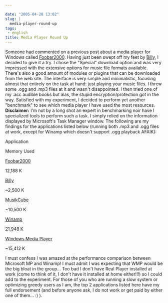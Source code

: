 ```yaml
---

date: "2005-04-28 13:02"
slug: |
  media-player-round-up
tags:
 - english
title: Media Player Round Up
---
```


Someone had commented on a previous post about a media player for
Windows called [Foobar2000](http://foobar2000.org/). Having just been
swept off my feet by [Billy](http://www.sheepfriends.com/?page=billy), I
decided to give it a try. I chose the "Special" download option and was
very impressed with the extensive options for music file formats
available. There's also a good amount of modules or plugins that can be
downloaded from the web site. The interface is very simple and
minimalistic, focusing almost that entirely on the task at hand: just
playing your music files. I threw some .ogg and .mp3 files at it and
wasn't disappointed. I then tried one of my .acc audible books but alas,
the stupid encryption/protection got in the way. Satisfied with my
experiment, I decided to perform yet another "benchmark" to see which
media player I have used the most resources. **Disclaimer:** I'm not by
a long shot an expert in benchmarking noir have I specialized tools to
perform such a task. I simply relied on the information displayed by
Microsoft's Task Manager window. The following are my findings for the
applications listed below (running both .mp3 and .ogg files at work,
except for Winamp which doesn't support .ogg playback AFAIK):

Application

Memory Used

[Foobar2000](http://foobar2000.org/)

12,188 K

[Billy](http://www.sheepfriends.com/?page=billy)

\~2,500 K

[MusikCube](http://www.musikcube.com)

\~10,500 K

[Winamp](http://www.winamp.com)

21,948 K

[Windows Media
Player](http://www.microsoft.com/windows/windowsmedia/default.aspx)

\~15,412 K

I must confess I was amazed at the performance comparison between
Microsoft MP and Winamp! I must admit I was expecting that WMP would be
the big bloat in the group... Too bad I don't have Real Player installed
at work (come to think of it, I don't have it installed at home
either!!!) so I could add to the experiment. For those of you who are
running a slow system or optimizing greedy users as I am, the top 2
applications listed here have my full endorsement (and before anyone
ask, I do not work or get paid by either one of them... :) ).
